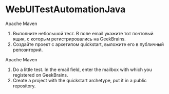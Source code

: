 # WebUITestAutomationJava

 Apache Maven
1. Выполните небольшой тест. В поле email укажите тот почтовый ящик, с которым регистрировались на GeekBrains.
2. Создайте проект с архетипом quickstart, выложите его в публичный репозиторий.

Apache Maven
1. Do a little test. In the email field, enter the mailbox with which you registered on GeekBrains.
2. Create a project with the quickstart archetype, put it in a public repository.
